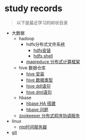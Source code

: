 # study records
> 以下是最近学习的树状目录

* 大数据
	+ hadoop
		+ hdfs分布式文件系统
			+ [hdfs安装](documents/hadoop/hadoop.md)
			+ [hdfs shell](documents/hadoop/hdfs-shell.md)
		+ [mapreduce 分布式计算框架](documents/hadoop/mapred.md)
	+ hive 数据仓库
		+ [hive 安装](documents/hadoop/hive-install.md)
		+ [hive 数据类型](documents/hadoop/hive-datatype.md)
		+ [hive ddl语句](documents/hadoop/hive-ddl.md)
		+ [hive dml语句](documents/hadoop/hive-dml.md)
	+ hbase 
		+ [hbase HA 搭建](documents/hbase/hbase-ha-install.md)
		+ [hbase 问题](documents/hbase/hbase-xshell.md)
	+ [zookeeper 分布式程序协调服务](documents/zookeeper.md)
* linux 
	+ [ntp时间服务器](documents/ntp.md)
* [git](documents/git/git.md)
	
	

